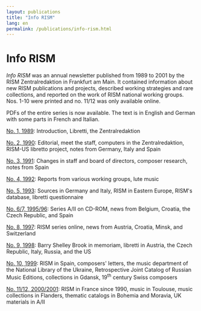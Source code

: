 ```yaml
---
layout: publications
title: "Info RISM"
lang: en
permalink: /publications/info-rism.html
---
```


# Info RISM

_Info RISM_ was an annual newsletter published from 1989 to 2001 by the RISM Zentralredaktion in Frankfurt am Main. It contained information about new RISM publications and projects, described working strategies and rare collections, and reported on the work of RISM national working groups. Nos. 1-10 were printed and no. 11/12 was only available online.

PDFs of the entire series is now available. The text is in English and German with some parts in French and Italian.



[No. 1, 1989](/fileadmin/content/site-content/Info-RISM/InfoRISM_01.pdf): Introduction, Libretti, the Zentralredaktion

[No. 2, 1990](/fileadmin/content/site-content/Info-RISM/InfoRISM_02.pdf): Editorial, meet the staff, computers in the Zentralredaktion, RISM-US libretto project, notes from Germany, Italy and Spain

[No. 3, 1991](/fileadmin/content/site-content/Info-RISM/InfoRISM_03.pdf): Changes in staff and board of directors, composer research, notes from Spain

[No. 4, 1992](/fileadmin/content/site-content/Info-RISM/InfoRISM_04.pdf): Reports from various working groups, lute music

[No. 5, 1993](/fileadmin/content/site-content/Info-RISM/InfoRISM_05.pdf): Sources in Germany and Italy, RISM in Eastern Europe, RISM's database, libretti questionnaire

[No. 6/7, 1995/96](/fileadmin/content/site-content/Info-RISM/InfoRISM_06_07.pdf): Series A/II on CD-ROM, news from Belgium, Croatia, the Czech Republic, and Spain

[No. 8, 1997](/fileadmin/content/site-content/Info-RISM/InfoRISM_08.pdf): RISM series online, news from Austria, Croatia, Minsk, and Switzerland

[No. 9, 1998](/fileadmin/content/site-content/Info-RISM/InfoRISM_09.pdf): Barry Shelley Brook in memoriam, libretti in Austria, the Czech Republic, Italy, Russia, and the US

[No. 10, 1999](/fileadmin/content/site-content/Info-RISM/InfoRISM_10.pdf): RISM in Spain, composers' letters, the music department of the National Library of the Ukraine, Retrospective Joint Catalog of Russian Music Editions, collections in Gdansk, 19<sup>th</sup> century Swiss composers

[No. 11/12, 2000/2001](/fileadmin/content/site-content/Info-RISM/InfoRISM_11_12.pdf): RISM in France since 1990, music in Toulouse, music collections in Flanders, thematic catalogs in Bohemia and Moravia, UK materials in A/II
